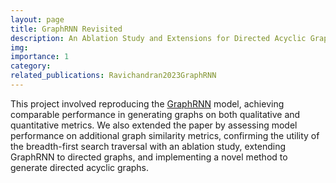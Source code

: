 ```yaml
---
layout: page
title: GraphRNN Revisited
description: An Ablation Study and Extensions for Directed Acyclic Graphs
img: 
importance: 1
category: 
related_publications: Ravichandran2023GraphRNN
---
```


This project involved reproducing the [GraphRNN](https://arxiv.org/abs/1802.08773) model, achieving comparable performance in generating graphs on both qualitative and quantitative metrics. We also extended the paper by assessing model performance on additional graph similarity metrics, confirming the utility of the breadth-first search traversal with an ablation study, extending GraphRNN to directed graphs, and implementing a novel method to generate directed acyclic graphs.